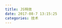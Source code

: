 ```yaml
---
title: JS特效
date: 2017-08-7 13:15:25
categories: 技术
---
```


<div id="map-wrap" style="height: 500px;width:800px;"></div>

<script type="text/javascript" src="/js/src/echarts.min.js"></script>
<script src="/js/src/china.js"></script>
<script src="/js/src/api.js"></script>
<script src="/js/src/bmap.js"></script>

<script>
var bmapChart=echarts.init(document.getElementById("map-wrap"));var data=[{name:"上海",value:299},{name:"厦门",value:245},{name:"丰城",value:120},{name:"南昌",value:160},{name:"张家界",value:128},{name:"长沙",value:75},{name:"杭州",value:90},{name:"福州",value:90},{name:"深圳",value:90},{name:"武汉",value:73}];var geoCoordMap={"厦门":[118.105,24.443],"上海":[121.399,31.321],"丰城":[115.801,28.201],"南昌":[115.856,28.691],"张家界":[110.489,29.118],"福州":[119.3,26.08],"长沙":[113,28.21],"杭州":[120.16,30.28],"深圳":[114.06,22.55],"武汉":[114.31,30.52]};var convertData=function(data){var res=[];for(var i=0;i<data.length;i++){var geoCoord=geoCoordMap[data[i].name];if(geoCoord){res.push({name:data[i].name,value:geoCoord.concat(data[i].value)})}}return res};option={title:{text:"我们的足迹 - Our footprints",subtext:"一步一个脚印，让时光见证",sublink:"#",left:"center"},tooltip:{trigger:"item"},bmap:{center:[106.320439,32.58783],zoom:5,roam:true,mapStyle:{styleJson:[{"featureType":"water","elementType":"all","stylers":{"color":"#d1d1d1"}},{"featureType":"land","elementType":"all","stylers":{"color":"#f3f3f3"}},{"featureType":"railway","elementType":"all","stylers":{"visibility":"off"}},{"featureType":"highway","elementType":"all","stylers":{"color":"#fdfdfd"}},{"featureType":"highway","elementType":"labels","stylers":{"visibility":"off"}},{"featureType":"arterial","elementType":"geometry","stylers":{"color":"#fefefe"}},{"featureType":"arterial","elementType":"geometry.fill","stylers":{"color":"#fefefe"}},{"featureType":"poi","elementType":"all","stylers":{"visibility":"off"}},{"featureType":"green","elementType":"all","stylers":{"visibility":"off"}},{"featureType":"subway","elementType":"all","stylers":{"visibility":"off"}},{"featureType":"manmade","elementType":"all","stylers":{"color":"#d1d1d1"}},{"featureType":"local","elementType":"all","stylers":{"color":"#d1d1d1"}},{"featureType":"arterial","elementType":"labels","stylers":{"visibility":"off"}},{"featureType":"boundary","elementType":"all","stylers":{"color":"#fefefe"}},{"featureType":"building","elementType":"all","stylers":{"color":"#d1d1d1"}},{"featureType":"label","elementType":"labels.text.fill","stylers":{"color":"#999999"}}]}},series:[{name:"footmark",type:"scatter",coordinateSystem:"bmap",data:convertData(data),symbolSize:function(val){return val[2]/10},label:{normal:{formatter:"{b}",position:"right",show:false},emphasis:{show:true}},itemStyle:{normal:{color:"#60C0DD"}}},{name:"I miss you",type:"effectScatter",coordinateSystem:"bmap",data:convertData(data.sort(function(a,b){return b.value-a.value}).slice(0,2)),symbolSize:function(val){return val[2]/10},showEffectOn:"render",rippleEffect:{brushType:"stroke"},hoverAnimation:true,label:{normal:{formatter:"{b}",position:"right",show:true}},itemStyle:{normal:{color:"purple",shadowBlur:10,shadowColor:"#333"}},zlevel:1}]};bmapChart.setOption(option);
</script>
